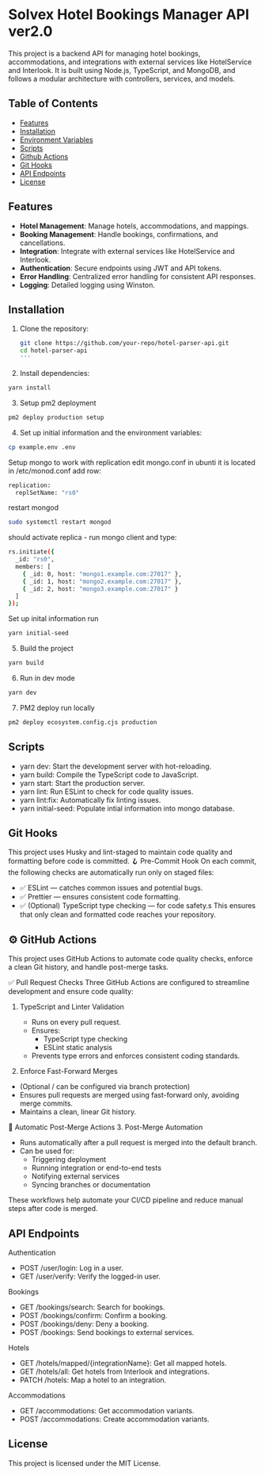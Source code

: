 # Solvex Hotel Bookings Manager API ver2.0

This project is a backend API for managing hotel bookings, accommodations, and integrations with external services like HotelService and Interlook. It is built using Node.js, TypeScript, and MongoDB, and follows a modular architecture with controllers, services, and models.

## Table of Contents

- [Features](#features)
- [Installation](#installation)
- [Environment Variables](#environment-variables)
- [Scripts](#scripts)
- [Github Actions](#CI/CD)
- [Git Hooks](#git-hooks)
- [API Endpoints](#api-endpoints)
- [License](#license)

## Features

- **Hotel Management**: Manage hotels, accommodations, and mappings.
- **Booking Management**: Handle bookings, confirmations, and cancellations.
- **Integration**: Integrate with external services like HotelService and Interlook.
- **Authentication**: Secure endpoints using JWT and API tokens.
- **Error Handling**: Centralized error handling for consistent API responses.
- **Logging**: Detailed logging using Winston.

## Installation

1. Clone the repository:

   ```bash
   git clone https://github.com/your-repo/hotel-parser-api.git
   cd hotel-parser-api
   '''

   ```

2. Install dependencies:

```bash
yarn install
```

3. Setup pm2 deployment

```bash
pm2 deploy production setup
```

4. Set up initial information and the environment variables:

```bash
cp example.env .env
```

Setup mongo to work with replication
edit mongo.conf in ubunti it is located in /etc/monod.conf add row:

```bash
replication:
  replSetName: "rs0"
```

restart mongod

```bash
sudo systemctl restart mongod
```

should activate replica - run mongo client and type:

```bash
rs.initiate({
  _id: "rs0",
  members: [
    { _id: 0, host: "mongo1.example.com:27017" },
    { _id: 1, host: "mongo2.example.com:27017" },
    { _id: 2, host: "mongo3.example.com:27017" }
  ]
});

```

Set up inital information run

```bash
yarn initial-seed
```

5. Build the project

```bash
yarn build
```

6. Run in dev mode

```bash
yarn dev
```

7. PM2 deploy run locally

```bash
pm2 deploy ecosystem.config.cjs production
```

## Scripts

- yarn dev: Start the development server with hot-reloading.
- yarn build: Compile the TypeScript code to JavaScript.
- yarn start: Start the production server.
- yarn lint: Run ESLint to check for code quality issues.
- yarn lint:fix: Automatically fix linting issues.
- yarn initial-seed: Populate intial information into mongo database.

## Git Hooks

This project uses Husky and lint-staged to maintain code quality and formatting before code is committed.
🪝 Pre-Commit Hook
On each commit, the following checks are automatically run only on staged files:

- ✅ ESLint — catches common issues and potential bugs.
- ✅ Prettier — ensures consistent code formatting.
- ✅ (Optional) TypeScript type checking — for code safety.s
  This ensures that only clean and formatted code reaches your repository.

## ⚙️ GitHub Actions

This project uses GitHub Actions to automate code quality checks, enforce a clean Git history, and handle post-merge tasks.

✅ Pull Request Checks
Three GitHub Actions are configured to streamline development and ensure code quality:

1. TypeScript and Linter Validation

   - Runs on every pull request.
   - Ensures:
     - TypeScript type checking
     - ESLint static analysis
   - Prevents type errors and enforces consistent coding standards.

2. Enforce Fast-Forward Merges

- (Optional / can be configured via branch protection)
- Ensures pull requests are merged using fast-forward only, avoiding merge commits.
- Maintains a clean, linear Git history.

🚀 Automatic Post-Merge Actions 3. Post-Merge Automation

- Runs automatically after a pull request is merged into the default branch.
- Can be used for:
  - Triggering deployment
  - Running integration or end-to-end tests
  - Notifying external services
  - Syncing branches or documentation

These workflows help automate your CI/CD pipeline and reduce manual steps after code is merged.

## API Endpoints

Authentication

- POST /user/login: Log in a user.
- GET /user/verify: Verify the logged-in user.

Bookings

- GET /bookings/search: Search for bookings.
- POST /bookings/confirm: Confirm a booking.
- POST /bookings/deny: Deny a booking.
- POST /bookings: Send bookings to external services.

Hotels

- GET /hotels/mapped/{integrationName}: Get all mapped hotels.
- GET /hotels/all: Get hotels from Interlook and integrations.
- PATCH /hotels: Map a hotel to an integration.

Accommodations

- GET /accommodations: Get accommodation variants.
- POST /accommodations: Create accommodation variants.

## License

This project is licensed under the MIT License.
